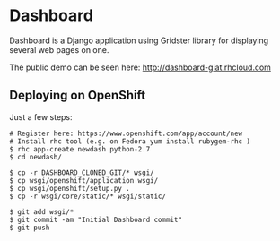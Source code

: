 Dashboard
=========

Dashboard is a Django application using Gridster library for displaying several web pages on one.

The public demo can be seen here: http://dashboard-giat.rhcloud.com 

Deploying on OpenShift
----------------------

Just a few steps:

    # Register here: https://www.openshift.com/app/account/new
    # Install rhc tool (e.g. on Fedora yum install rubygem-rhc )
    $ rhc app-create newdash python-2.7
    $ cd newdash/

    $ cp -r DASHBOARD_CLONED_GIT/* wsgi/
    $ cp wsgi/openshift/application wsgi/
    $ cp wsgi/openshift/setup.py .
    $ cp -r wsgi/core/static/* wsgi/static/

    $ git add wsgi/*
    $ git commit -am "Initial Dashboard commit"
    $ git push